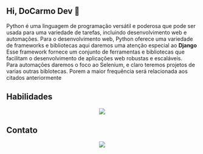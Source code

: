 ## Hi, **DoCarmo Dev** 👋

Python é uma linguagem de programação versátil e poderosa que pode ser usada para uma variedade de tarefas, incluindo desenvolvimento web e automações. Para o desenvolvimento web, Python oferece uma variedade de frameworks e bibliotecas aqui daremos uma atenção especial ao **Django** <br> Esse framework fornece um conjunto de ferramentas e bibliotecas que facilitam o desenvolvimento de aplicações web robustas e escaláveis. <br> Para automações daremos o foco ao Selenium, e claro teremos projetos de varias outras biblotecas. Porem a maior frequência será relacionada aos citados anteriormente

## Habilidades

<p align="center">
  <a href="https://skillicons.dev">
    <img src="https://skillicons.dev/icons?i=python,fastapi,django,selenium,azure,gcp,linux,powershell,bash,html,css" />
  </a>
</p>

## Contato

<p align="center">
  <a href="www.linkedin.com/in/do-carmo-dev-897636230">
    <img src="https://skillicons.dev/icons?i=linkedin" />
  </a>
</p>
